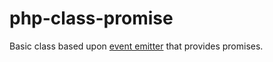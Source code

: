 # php-class-promise
Basic class based upon [event emitter](https://github.com/ericmuyser/php-class-eventemitter) that provides promises.
